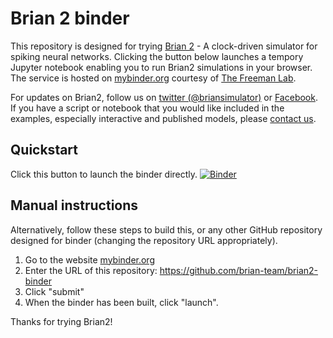# Brian 2 binder

This repository is designed for trying [Brian 2](https://github.com/brian-team/brian2) - A clock-driven simulator for spiking neural networks. Clicking the button below launches a tempory Jupyter notebook enabling you to run Brian2 simulations in your browser. The service is hosted on [mybinder.org](http://mybinder.org/) courtesy of [The Freeman Lab](http://thefreemanlab.com/).

For updates on Brian2, follow us on [twitter (@briansimulator)](https://twitter.com/briansimulator) or [Facebook](https://www.facebook.com/briansimulator). If you have a script or notebook that you would like included in the examples, especially interactive and published models, please [contact us](https://groups.google.com/forum/#!forum/brian-development).

## Quickstart
Click this button to launch the binder directly. [![Binder](http://mybinder.org/badge.svg)](http://mybinder.org/v2/gh/brian-team/brian2-binder/master?filepath=index.ipynb)

## Manual instructions
Alternatively, follow these steps to build this, or any other GitHub repository designed for binder (changing the repository URL appropriately).

1. Go to the website [mybinder.org](http://mybinder.org/)
2. Enter the URL of this repository: https://github.com/brian-team/brian2-binder
3. Click "submit"
4. When the binder has been built, click "launch".

Thanks for trying Brian2!
